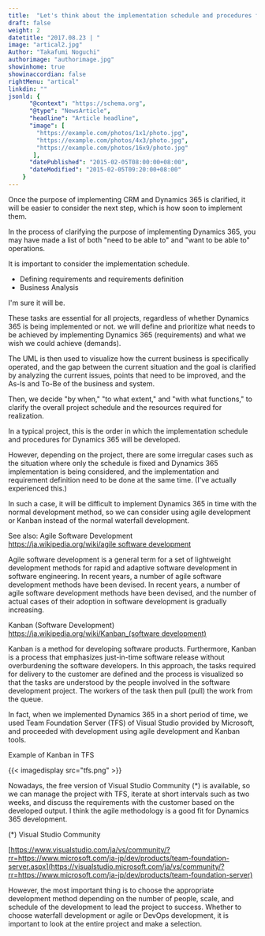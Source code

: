 ```yaml
---
title:  "Let's think about the implementation schedule and procedures for Dynamics 365"
draft: false
weight: 2
datetitle: "2017.08.23 | "
image: "artical2.jpg"
Author: "Takafumi Noguchi"
authorimage: "authorimage.jpg"
showinhome: true
showinaccordian: false
rightMenu: "artical"
linkdin: ""
jsonld: {
      "@context": "https://schema.org",
      "@type": "NewsArticle",
      "headline": "Article headline",
      "image": [
        "https://example.com/photos/1x1/photo.jpg",
        "https://example.com/photos/4x3/photo.jpg",
        "https://example.com/photos/16x9/photo.jpg"
       ],
      "datePublished": "2015-02-05T08:00:00+08:00",
      "dateModified": "2015-02-05T09:20:00+08:00"
    }
---
```

<!-- Intro  -->
Once the purpose of implementing CRM and Dynamics 365 is clarified, it will be easier to consider the next step, which is how soon to implement them.

In the process of clarifying the purpose of implementing Dynamics 365, you may have made a list of both "need to be able to" and "want to be able to" operations.

It is important to consider the implementation schedule.
* Defining requirements and requirements definition
* Business Analysis

I'm sure it will be.

These tasks are essential for all projects, regardless of whether Dynamics 365 is being implemented or not. we will define and prioritize what needs to be achieved by implementing Dynamics 365 (requirements) and what we wish we could achieve (demands).

The UML is then used to visualize how the current business is specifically operated, and the gap between the current situation and the goal is clarified by analyzing the current issues, points that need to be improved, and the As-Is and To-Be of the business and system.

Then, we decide "by when," "to what extent," and "with what functions," to clarify the overall project schedule and the resources required for realization.

In a typical project, this is the order in which the implementation schedule and procedures for Dynamics 365 will be developed.

However, depending on the project, there are some irregular cases such as the situation where only the schedule is fixed and Dynamics 365 implementation is being considered, and the implementation and requirement definition need to be done at the same time. (I've actually experienced this.)

In such a case, it will be difficult to implement Dynamics 365 in time with the normal development method, so we can consider using agile development or Kanban instead of the normal waterfall development.

See also: Agile Software Development     
[https://ja.wikipedia.org/wiki/agile software development](https://ja.wikipedia.org/wiki/アジャイルソフトウェア開発)

<!-- Quate Box -->
Agile software development is a general term for a set of lightweight development methods for rapid and adaptive software development in software engineering. In recent years, a number of agile software development methods have been devised. In recent years, a number of agile software development methods have been devised, and the number of actual cases of their adoption in software development is gradually increasing.

Kanban (Software Development)      
[https://ja.wikipedia.org/wiki/Kanban_(software development)](https://ja.wikipedia.org/wiki/かんばん_(ソフトウェア開発))

<!-- Quate Box -->
Kanban is a method for developing software products. Furthermore, Kanban is a process that emphasizes just-in-time software release without overburdening the software developers. In this approach, the tasks required for delivery to the customer are defined and the process is visualized so that the tasks are understood by the people involved in the software development project. The workers of the task then pull (pull) the work from the queue.

In fact, when we implemented Dynamics 365 in a short period of time, we used Team Foundation Server (TFS) of Visual Studio provided by Microsoft, and proceeded with development using agile development and Kanban tools.

Example of Kanban in TFS
<!-- image= tfs.png -->
{{< imagedisplay src="tfs.png" >}}

Nowadays, the free version of Visual Studio Community (*) is available, so we can manage the project with TFS, iterate at short intervals such as two weeks, and discuss the requirements with the customer based on the developed output. I think the agile methodology is a good fit for Dynamics 365 development.

(*) Visual Studio Community

[https://www.visualstudio.com/ja/vs/community/?rr=https://www.microsoft.com/ja-jp/dev/products/team-foundation-server.aspx](https://visualstudio.microsoft.com/ja/vs/community/?rr=https://www.microsoft.com/ja-jp/dev/products/team-foundation-server)

However, the most important thing is to choose the appropriate development method depending on the number of people, scale, and schedule of the development to lead the project to success. Whether to choose waterfall development or agile or DevOps development, it is important to look at the entire project and make a selection.     
&nbsp;